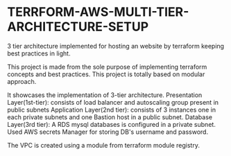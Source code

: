 # TERRFORM-AWS-MULTI-TIER-ARCHITECTURE-SETUP
3 tier architecture implemented for hosting an website by terraform keeping best practices in light.

This project is made from the sole purpose of implementing terraform concepts and best practices.
This project is totally based on modular approach.
 
 It showcases the implementation of 3-tier architecture.
 Presentation Layer(1st-tier): consists of load balancer and autoscaling group present in public subnets
 Application Layer(2nd tier): consists of 3 instances one in each private subnets and one Bastion host in a public subnet.
 Database Layer(3rd tier): A RDS mysql databases is configured in a private subnet. Used AWS secrets Manager for storing DB's username and password.

The VPC is created using a module from terraform module registry.

